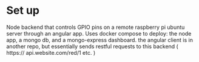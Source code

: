 # Set up

Node backend that controls GPIO pins on a remote raspberry pi ubuntu server through an angular app. Uses docker compose to deploy: the node app,
a mongo db, and a mongo-express dashboard. the angular client is in another repo, but essentially sends restful requests to this backend (
https:// api.website.com/red/1  etc. ) 

